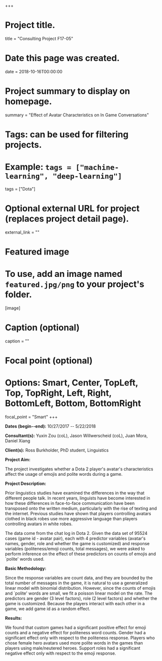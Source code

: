 +++
# Project title.
title = "Consulting Project F17-05"

# Date this page was created.
date = 2018-10-16T00:00:00

# Project summary to display on homepage.
summary = "Effect of Avatar Characteristics on In Game Conversations"

# Tags: can be used for filtering projects.
# Example: `tags = ["machine-learning", "deep-learning"]`
tags = ["Dota"]

# Optional external URL for project (replaces project detail page).
external_link = ""

# Featured image
# To use, add an image named `featured.jpg/png` to your project's folder. 
[image]
  # Caption (optional)
  caption = ""
  
  # Focal point (optional)
  # Options: Smart, Center, TopLeft, Top, TopRight, Left, Right, BottomLeft, Bottom, BottomRight
  focal_point = "Smart"
+++

**Dates (begin--end):** 10/27/2017 -- 5/22/2018

**Consultant(s):** Yuxin Zou (coL), Jason Willwerscheid (coL), Juan Mora, Daniel Xiang

**Client(s):** Ross Burkholder, PhD student, Linguistics

**Project Aim:**

The project investigates whether a Dota 2 player's avatar's characteristics affect the usage of emojis and polite words during a game.

**Project Description:**

Prior linguistics studies have examined the differences in the way that different people talk. In recent years, linguists have become interested in how these differences in face-to-face communication have been transposed onto the written medium, particularly with the rise of texting and the internet. Previous studies have shown that players controlling avatars clothed in black robes use more aggressive language than players controlling avatars in white robes. 

The data come from the chat log in Dota 2. Given the data set of 95524 cases (game id - avatar pair), each with 4 predictor variables (avatar's names, gender, role and whether the game is customized) and response variables (politeness/emoji counts, total messages), we were asked to perform inference on the effect of these predictors on counts of emojis and `polite' words used.

**Basic Methodology:**

Since the response variables are count data, and they are bounded by the total number of messages in the game, it is natural to use a generalized linear model with binomial distribution. However, since the counts of emojis and `polite' words are small, we fit a poisson linear model on the rate. The predictors are gender (3 level factors), role (2 level factors) and whether the game is customized. Because the players interact with each other in a game, we add game id as a random effect.

**Results:**

We found that custom games had a significant positive effect for emoji counts and a negative effect for politeness word counts. Gender had a significant effect only with respect to the politeness response. Players who chose female hero avatars used more polite words in the games than players using male/neutered heroes. Support roles had a significant negative effect only with respect to the emoji response.
